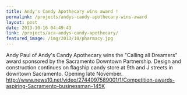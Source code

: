 ```yaml
---
title: Andy's Candy Apothecary wins award !
permalink: /projects/andys-candy-apothecary-wins-award
layout: post
date: 2013-10-16 04:49:43
link: /projects/aca-andys-candy-apothecary/
featured_image: /img/2013/10/pharmacy.jpg
---
```


Andy Paul of Andy's Candy Apothecary wins the "Calling all Dreamers" award sponsored by the Sacramento Downtown Partnership. Design and construction continues on flagship candy store at 9th and J streets in downtown Sacramento. Opening late November.
<a href="http://www.news10.net/video/2744097589001/1/Competition-awards-aspiring-Sacramento-businessman-145K">http://www.news10.net/video/2744097589001/1/Competition-awards-aspiring-Sacramento-businessman-145K</a>
